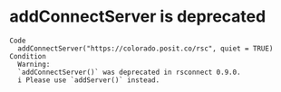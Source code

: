 # addConnectServer is deprecated

    Code
      addConnectServer("https://colorado.posit.co/rsc", quiet = TRUE)
    Condition
      Warning:
      `addConnectServer()` was deprecated in rsconnect 0.9.0.
      i Please use `addServer()` instead.

